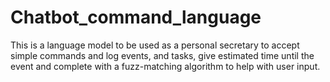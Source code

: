 # Chatbot_command_language
This is a language model to be used as a personal secretary to accept simple commands and log events, and tasks, give estimated time until the event and complete with a fuzz-matching algorithm to help with user input.
